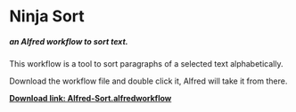 # Ninja Sort
##### _an Alfred workflow to sort text._

This workflow is a tool to sort paragraphs of a selected text alphabetically.

Download the workflow file and double click it, Alfred will take it from there. 

**[Download link: Alfred-Sort.alfredworkflow](https://github.com/ninja-smurf/alfred-ninja-sort/releases/download/v1.0.0/Alfred-Sort.alfredworkflow)**
